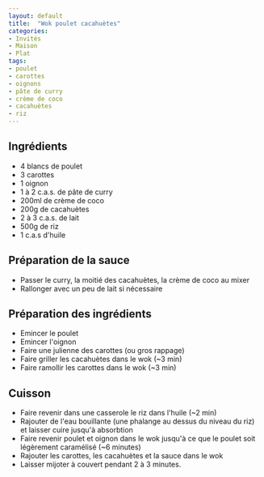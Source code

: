 ```yaml
---
layout: default
title:  "Wok poulet cacahuètes"
categories:
- Invités
- Maison
- Plat
tags:
- poulet
- carottes
- oignons
- pâte de curry
- crème de coco
- cacahuètes
- riz
---
```

## Ingrédients
- 4 blancs de poulet
- 3 carottes
- 1 oignon
- 1 à 2 c.a.s. de pâte de curry
- 200ml de crème de coco
- 200g de cacahuètes
- 2 à 3 c.a.s. de lait
- 500g de riz
- 1 c.a.s d'huile

## Préparation de la sauce
- Passer le curry, la moitié des cacahuètes, la crème de coco au mixer
- Rallonger avec un peu de lait si nécessaire

## Préparation des ingrédients
- Emincer le poulet
- Emincer l'oignon
- Faire une julienne des carottes (ou gros rappage)
- Faire griller les cacahuètes dans le wok (~3 min)
- Faire ramollir les carottes dans le wok (~3 min)

## Cuisson
- Faire revenir dans une casserole le riz dans l'huile (~2 min)
- Rajouter de l'eau bouillante (une phalange au dessus du niveau du riz) et laisser cuire jusqu'à absorbtion
- Faire revenir poulet et oignon dans le wok jusqu'à ce que le poulet soit légèrement caramélisé (~6 minutes)
- Rajouter les carottes, les cacahuètes et la sauce dans le wok
- Laisser mijoter à couvert pendant 2 à 3 minutes.
